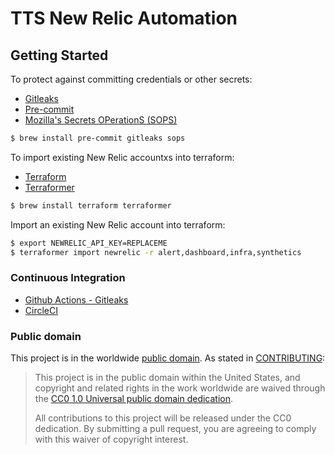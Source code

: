 # TTS New Relic Automation

## Getting Started
To protect against committing credentials or other secrets:
- [Gitleaks](https://github.com/zricethezav/gitleaks#getting-started)
- [Pre-commit](https://pre-commit.com/#install)
- [Mozilla's Secrets OPerationS (SOPS)](https://github.com/mozilla/sops)

```bash
$ brew install pre-commit gitleaks sops
```

To import existing New Relic accountxs into terraform:
- [Terraform](https://www.terraform.io/downloads.html)
- [Terraformer](https://github.com/GoogleCloudPlatform/terraformer)

```bash
$ brew install terraform terraformer
```

Import an existing New Relic account into terraform:
```bash
$ export NEWRELIC_API_KEY=REPLACEME
$ terraformer import newrelic -r alert,dashboard,infra,synthetics
```
### Continuous Integration
- [Github Actions - Gitleaks](https://github.com/marketplace/actions/gitleaks)
- [CircleCI](https://circleci.com)


### Public domain

This project is in the worldwide [public domain](LICENSE.md). As stated in [CONTRIBUTING](CONTRIBUTING.md):

> This project is in the public domain within the United States, and copyright and related rights in the work worldwide are waived through the [CC0 1.0 Universal public domain dedication](https://creativecommons.org/publicdomain/zero/1.0/).
>
> All contributions to this project will be released under the CC0 dedication. By submitting a pull request, you are agreeing to comply with this waiver of copyright interest.
